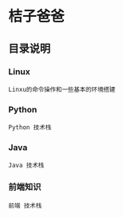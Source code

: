 # 桔子爸爸


## 目录说明

### Linux

    Linxu的命令操作和一些基本的环境搭建

### Python

    Python 技术栈 

### Java

    Java 技术栈

### 前端知识

    前端 技术栈
